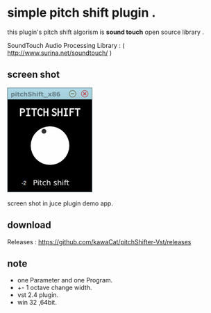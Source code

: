 # simple pitch shift plugin .

this plugin's pitch shift algorism is **sound touch** open source library .

SoundTouch Audio Processing Library : ( http://www.surina.net/soundtouch/ )

## screen shot
![screenshot](pitchShifter.PNG "screenShot")

screen shot in juce plugin demo app.

## download

Releases : https://github.com/kawaCat/pitchShifter-Vst/releases

## note

* one Parameter and one Program.
* +- 1 octave change width.
* vst 2.4 plugin.
* win 32 ,64bit.
